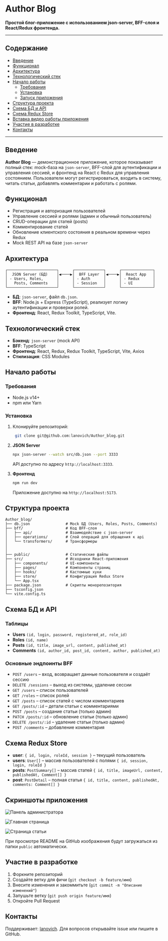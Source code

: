 # Author Blog

**Простой блог-приложение с использованием json-server, BFF-слоя и React/Redux фронтенда.**

---

## Содержание

- [Введение](#введение)
- [Функционал](#функционал)
- [Архитектура](#архитектура)
- [Технологический стек](#технологический-стек)
- [Начало работы](#начало-работы)
  - [Требования](#требования)
  - [Установка](#установка)
  - [Запуск приложения](#запуск-приложения)
- [Структура проекта](#структура-проекта)
- [Схема БД и API](#схема-бд-и-api)
- [Схема Redux Store](#схема-redux-store)
- [Вставка видео работы приложения](#вставка-видео-работы-приложения)
- [Участие в разработке](#участие-в-разработке)
- [Контакты](#контакты)

---

## Введение

**Author Blog** — демонстрационное приложение, которое показывает полный стек: mock-база на `json-server`, BFF-слой для аутентификации и управления сессией, и фронтенд на React с Redux для управления состоянием. Пользователи могут регистрироваться, входить в систему, читать статьи, добавлять комментарии и работать с ролями.

## Функционал

- Регистрация и авторизация пользователей
- Управление сессией и ролями (админ и обычный пользователь)
- CRUD-операции для статей (posts)
- Комментирование статей
- Обновление клиентского состояния в реальном времени через Redux
- Mock REST API на базе `json-server`

## Архитектура

```text
┌──────────────────────┐      ┌─────────────┐      ┌──────────────┐
│  JSON Server (БД)    │◀────▶│  BFF Layer  │◀────▶│  React App   │
│ - Users, Roles,      │      │ - Auth      │      │ - Redux      │
│   Posts, Comments    │      │ - Session   │      │ - UI         │
└──────────────────────┘      └─────────────┘      └──────────────┘
```

- **БД**: `json-server`, файл `db.json`.
- **BFF**: Node.js + Express (TypeScript), реализует логику аутентификации и проверки ролей.
- **Фронтенд**: React, Redux Toolkit, TypeScript, Vite.

## Технологический стек

- **Бэкенд**: `json-server` (mock API)
- **BFF**: TypeScript
- **Фронтенд**: React, Redux, Redux Toolkit, TypeScript, Vite, Axios
- **Стилизация**: CSS Modules

## Начало работы

### Требования

- Node.js v14+
- npm или Yarn

### Установка

1. Клонируйте репозиторий:

   ```bash
    git clone git@github.com:lanovich/Author_blog.git
   ```

1. **JSON Server**

   ```bash
   npx json-server --watch src/db.json --port 3333
   ```

   API доступно по адресу `http://localhost:3333`.

1. **Фронтенд**
   ```bash
   npm run dev
   ```
   Приложение доступно на `http://localhost:5173`.

## Структура проекта

```text
Author_blog/
├── db.json                # Mock БД (Users, Roles, Posts, Comments)
├── bff/                   # Код BFF-слоя
│   ├── api/               # Взаимодействие с json-server
│   ├── operations/        # Слой операций для обращения к api
│   └── transformers/      # Трансформеры
│
│
├── public/                # Статические файлы
├── src/                   # Исходники React-приложения
│   ├── components/        # UI-компоненты
│   ├── pages/             # Компоненты страниц
│   ├── hooks/             # Кастомные хуки
│   ├── store/             # Конфигурация Redux Store
│   └── App.tsx
├── package.json           # Скрипты монорепозитория
├── tsconfig.json
└── vite.config.ts
```

## Схема БД и API

### Таблицы

- **Users** `(id, login, password, registered_at, role_id)`
- **Roles** `(id, name)`
- **Posts** `(id, title, image_url, content, published_at)`
- **Comments** `(id, author_id, post_id, content, author, published_at)`

### Основные эндпоинты BFF

- `POST /users` – вход, возвращает данные пользователя и создаёт сессию
- `DELETE /sessions` – выход из системы, удаление сессии
- `GET /users` – список пользователей
- `GET /roles` – список ролей
- `GET /posts` – список статей с числом комментариев
- `GET /posts/:id` – детали статьи с комментариями
- `POST /posts` – создание статьи (только админ)
- `PATCH /posts/:id` – обновление статьи (только админ)
- `DELETE /posts/:id` – удаление статьи (только админ)
- `POST /comments` – добавление комментария

## Схема Redux Store

- **user**: `{ id, login, roleId, session }` – текущий пользователь
- **users**: `User[]` – массив пользователей с полями `{ id, session, login, roleId }`
- **posts**: `PostSummary[]` – массив статей `{ id, title, imageUrl, content, publishedAt, Comment[] }`
- **post**: `PostDetail` – полная статья `{ id, title, content, publishedAt, comments: Comment[] }`


## Скриншоты приложения

![Панель администратора](public/admin-panel-screen.png)

![Главная страница](public/main-page-screen.png)

![Страница статьи](public/post-screen.png)


При просмотре README на GitHub изображения будут загружаться из папки `public` автоматически.

## Участие в разработке

1. Форкните репозиторий
2. Создайте ветку для фичи (`git checkout -b feature/имя`)
3. Внесите изменения и закоммитьте (`git commit -m "Описание изменений"`)
4. Запушьте ветку (`git push origin feature/имя`)
5. Откройте Pull Request

## Контакты

Поддерживает: [lanovich](https://github.com/lanovich). Для вопросов открывайте issue или пишите в GitHub.
